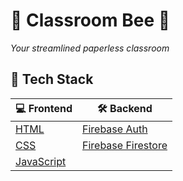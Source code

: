 # 🐝 Classroom Bee 📎

*Your streamlined paperless classroom*


## 🍔 Tech Stack

| 💻 Frontend | 🛠️ Backend |
|-------------|-------------|
| [HTML](https://developer.mozilla.org/en-US/docs/Web/HTML) | [Firebase Auth](https://firebase.google.com/docs/auth) |
| [CSS](https://developer.mozilla.org/en-US/docs/Web/CSS) | [Firebase Firestore](https://firebase.google.com/docs/firestore) |
| [JavaScript](https://developer.mozilla.org/en-US/docs/Web/JavaScript) | |

